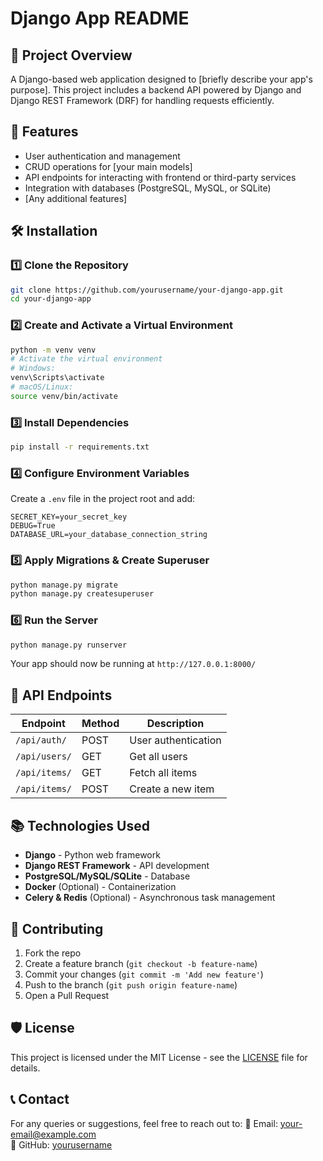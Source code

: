 # Django App README

## 📌 Project Overview
A Django-based web application designed to [briefly describe your app's purpose]. This project includes a backend API powered by Django and Django REST Framework (DRF) for handling requests efficiently.

## 🚀 Features
- User authentication and management
- CRUD operations for [your main models]
- API endpoints for interacting with frontend or third-party services
- Integration with databases (PostgreSQL, MySQL, or SQLite)
- [Any additional features]

## 🛠 Installation

### 1️⃣ Clone the Repository
```bash
git clone https://github.com/yourusername/your-django-app.git
cd your-django-app
```

### 2️⃣ Create and Activate a Virtual Environment
```bash
python -m venv venv
# Activate the virtual environment
# Windows:
venv\Scripts\activate
# macOS/Linux:
source venv/bin/activate
```

### 3️⃣ Install Dependencies
```bash
pip install -r requirements.txt
```

### 4️⃣ Configure Environment Variables
Create a `.env` file in the project root and add:
```env
SECRET_KEY=your_secret_key
DEBUG=True
DATABASE_URL=your_database_connection_string
```

### 5️⃣ Apply Migrations & Create Superuser
```bash
python manage.py migrate
python manage.py createsuperuser
```

### 6️⃣ Run the Server
```bash
python manage.py runserver
```
Your app should now be running at `http://127.0.0.1:8000/`

## 📡 API Endpoints
| Endpoint       | Method | Description |
|---------------|--------|-------------|
| `/api/auth/`  | POST   | User authentication |
| `/api/users/` | GET    | Get all users |
| `/api/items/` | GET    | Fetch all items |
| `/api/items/` | POST   | Create a new item |

## 📚 Technologies Used
- **Django** - Python web framework
- **Django REST Framework** - API development
- **PostgreSQL/MySQL/SQLite** - Database
- **Docker** (Optional) - Containerization
- **Celery & Redis** (Optional) - Asynchronous task management

## 📝 Contributing
1. Fork the repo
2. Create a feature branch (`git checkout -b feature-name`)
3. Commit your changes (`git commit -m 'Add new feature'`)
4. Push to the branch (`git push origin feature-name`)
5. Open a Pull Request

## 🛡 License
This project is licensed under the MIT License - see the [LICENSE](LICENSE) file for details.

## 📞 Contact
For any queries or suggestions, feel free to reach out to:
📧 Email: your-email@example.com  
🔗 GitHub: [yourusername](https://github.com/yourusername)

